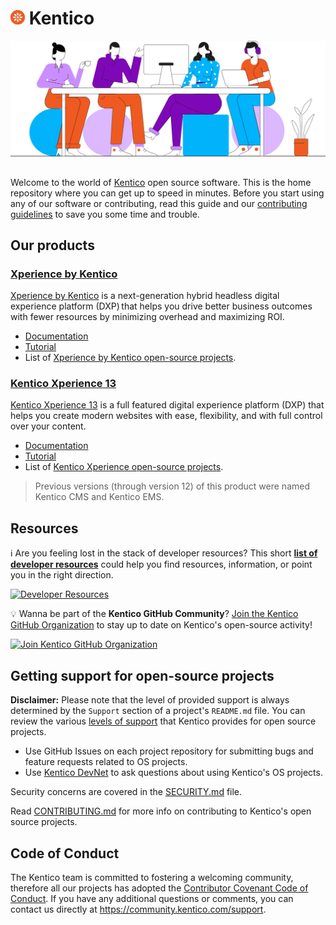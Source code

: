 # <img src="https://raw.githubusercontent.com/Kentico/.github/main/images/Kentico-shortcut-color-positive-rgb.svg" alt="Kentico Logo" title="Kentico" width="23"> Kentico

<img src="https://raw.githubusercontent.com/Kentico/.github/main/images/kentico-people.png" alt="Kentico GitHub Community" title="Kentico GitHub Community" width="600" style="margin-bottom: 1rem;">

Welcome to the world of [Kentico](https://www.kentico.com/) open source software. This is the home repository where you can get up to speed in minutes. Before you start using any of our software or contributing, read this guide and our [contributing guidelines](https://github.com/Kentico/Home/blob/main/CONTRIBUTING.md) to save you some time and trouble.

## Our products

### [Xperience by Kentico](#xperience-by-kentico)

[Xperience by Kentico](https://www.kentico.com/platforms/xperience-by-kentico) is a next-generation hybrid headless digital experience platform (DXP) that helps you drive better business outcomes with fewer resources by minimizing overhead and maximizing ROI.

- [Documentation](https://docs.xperience.io/x/DQKQC)
- [Tutorial](https://docs.xperience.io/tutorial)
- List of [Xperience by Kentico open-source projects](https://github.com/topics/xperience-by-kentico).

### [Kentico Xperience 13](#kentico-xperience-13)

[Kentico Xperience 13](https://www.kentico.com/platforms/kentico-xperience-13) is a full featured digital experience platform (DXP) that helps you create modern websites with ease, flexibility, and with full control over your content.

- [Documentation](https://docs.xperience.io/x/UQmRBg)
- [Tutorial](https://docs.xperience.io/13tutorial)
- List of [Kentico Xperience open-source projects](https://github.com/topics/kentico-xperience).

> Previous versions (through version 12) of this product were named Kentico CMS and Kentico EMS.

## Resources

ℹ️ Are you feeling lost in the stack of developer resources?
This short [**list of developer resources**](https://kentico.github.io/Home/RESOURCES) could help you find resources, information, or point you in the right direction.

[![Developer Resources](https://img.shields.io/badge/-Developer%20Resources-blue?style=for-the-badge)](https://kentico.github.io/Home/RESOURCES)

💡 Wanna be part of the **Kentico GitHub Community**? [Join the Kentico GitHub Organization](https://kentico.github.io/join) to stay up to date on Kentico's open-source activity!

[![Join Kentico GitHub Organization](https://img.shields.io/badge/-Join%20Kentico%20GitHub%20Organization-%23F05A22?style=for-the-badge)](https://kentico.github.io/join)

## Getting support for open-source projects

**Disclaimer:** Please note that the level of provided support is always determined by the `Support` section of a project's `README.md` file. You can review the various [levels of support](https://github.com/Kentico/Home/blob/main/SUPPORT.md) that Kentico provides for open source projects.

- Use GitHub Issues on each project repository for submitting bugs and feature requests related to OS projects.
- Use [Kentico DevNet](https://devnet.kentico.com/questions-answers) to ask questions about using Kentico's OS projects.

Security concerns are covered in the [SECURITY.md](https://github.com/Kentico/Home/blob/main/SECURITY.md) file.

Read [CONTRIBUTING.md](https://github.com/Kentico/Home/blob/main/CONTRIBUTING.md) for more info on contributing to Kentico's open source projects.

## Code of Conduct

The Kentico team is committed to fostering a welcoming community, therefore all our projects has adopted the [Contributor Covenant Code of Conduct](https://github.com/Kentico/Home/blob/main/CODE_OF_CONDUCT.md). If you have any additional questions or comments, you can contact us directly at <https://community.kentico.com/support>.
